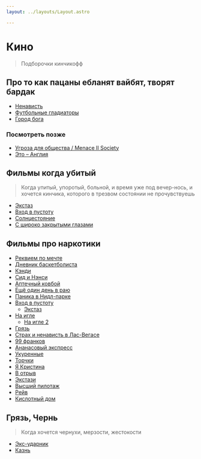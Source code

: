 ```yaml
---
layout: ../layouts/Layout.astro

---
```


# Кино

>Подборочки кинчикофф

## Про то как пацаны ебланят вайбят, творят бардак

- [Ненависть](https://www.kinopoisk.ru/film/9448/)
- [Футбольные гладиаторы](https://www.kinopoisk.ru/film/398049/)
- [Город бога](https://www.kinopoisk.ru/film/439/)

### Посмотреть позже

- [Угроза для общества / Menace II Society](https://www.kinopoisk.ru/film/3791/)
- [Это – Англия](https://www.kinopoisk.ru/film/197450/) 

## Фильмы когда убитый

> Когда упитый, упоротый, больной, и время уже под вечер-нось, и хочется кинчика, которого в трезвом состоянии не
> прочувствуешь

- [Экстаз](https://www.kinopoisk.ru/film/1118214/)
- [Вход в пустоту](https://www.kinopoisk.ru/film/406477/)
- [Солнцестояние](https://www.kinopoisk.ru/film/1178137/)
- [С широко закрытыми глазами](https://www.kinopoisk.ru/film/3608/)


## Фильмы про наркотики

- [Реквием по мечте](https://www.kinopoisk.ru/film/367/)
- [Дневник баскетболиста](https://www.kinopoisk.ru/film/6175/)
- [Кэнди](https://www.kinopoisk.ru/film/88190/)
- [Сид и Нэнси](https://www.kinopoisk.ru/film/6733/)
- [Аптечный ковбой](https://www.kinopoisk.ru/film/4455/)
- [Ещё один день в раю](https://www.kinopoisk.ru/film/17331/)
- [Паника в Нидл-парке](https://www.kinopoisk.ru/film/4882/)
- [Вход в пустоту](https://www.kinopoisk.ru/film/406477/)
  - [Экстаз](https://www.kinopoisk.ru/film/1118214/)
- [На игле](https://www.kinopoisk.ru/film/515/)
    - [На игле 2](https://www.kinopoisk.ru/film/744776/)
- [Грязь](https://www.kinopoisk.ru/film/467293/)
- [Страх и ненависть в Лас-Вегасе](https://www.kinopoisk.ru/film/4385/)
- [99 франков](https://www.kinopoisk.ru/film/262771/)
- [Ананасовый экспресс](https://www.kinopoisk.ru/film/279596/)
- [Укуренные](https://www.kinopoisk.ru/film/4411/)
- [Торчки](https://www.kinopoisk.ru/film/5092/)
- [Я Кристина](https://www.kinopoisk.ru/film/55830/)
- [В отрыв](https://www.kinopoisk.ru/film/51388/)
- [Экстази](https://www.kinopoisk.ru/film/2013/)
- [Высший пилотаж](https://www.kinopoisk.ru/film/2931/)
- [Рейв](https://www.kinopoisk.ru/film/1053967/)
- [Кислотный дом](https://www.kinopoisk.ru/film/18805/)

## Грязь, Чернь

> Когда хочется чернухи, мерзости, жестокости

- [Экс-ударник](https://www.kinopoisk.ru/film/281752/)
- [Казнь](https://www.kinopoisk.ru/film/1405778/)
